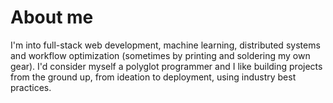 # About me

I'm into full-stack web development, machine learning, distributed systems and workflow optimization (sometimes by printing and soldering my own gear). I'd consider myself a polyglot programmer and I like building projects from the ground up, from ideation to deployment, using industry best practices.
